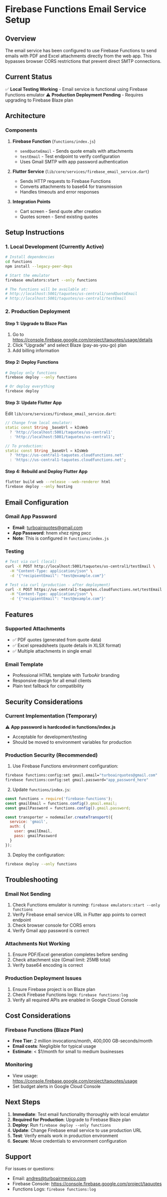# Firebase Functions Email Service Setup

## Overview
The email service has been configured to use Firebase Functions to send emails with PDF and Excel attachments directly from the web app. This bypasses browser CORS restrictions that prevent direct SMTP connections.

## Current Status
✅ **Local Testing Working** - Email service is functional using Firebase Functions emulator
⚠️ **Production Deployment Pending** - Requires upgrading to Firebase Blaze plan

## Architecture

### Components
1. **Firebase Function** (`functions/index.js`)
   - `sendQuoteEmail` - Sends quote emails with attachments
   - `testEmail` - Test endpoint to verify configuration
   - Uses Gmail SMTP with app password authentication

2. **Flutter Service** (`lib/core/services/firebase_email_service.dart`)
   - Sends HTTP requests to Firebase Functions
   - Converts attachments to base64 for transmission
   - Handles timeouts and error responses

3. **Integration Points**
   - Cart screen - Send quote after creation
   - Quotes screen - Send existing quotes

## Setup Instructions

### 1. Local Development (Currently Active)

```bash
# Install dependencies
cd functions
npm install --legacy-peer-deps

# Start the emulator
firebase emulators:start --only functions

# The functions will be available at:
# http://localhost:5001/taquotes/us-central1/sendQuoteEmail
# http://localhost:5001/taquotes/us-central1/testEmail
```

### 2. Production Deployment

#### Step 1: Upgrade to Blaze Plan
1. Go to https://console.firebase.google.com/project/taquotes/usage/details
2. Click "Upgrade" and select Blaze (pay-as-you-go) plan
3. Add billing information

#### Step 2: Deploy Functions
```bash
# Deploy only functions
firebase deploy --only functions

# Or deploy everything
firebase deploy
```

#### Step 3: Update Flutter App
Edit `lib/core/services/firebase_email_service.dart`:

```dart
// Change from local emulator:
static const String _baseUrl = kIsWeb 
  ? 'http://localhost:5001/taquotes/us-central1'
  : 'http://localhost:5001/taquotes/us-central1';

// To production:
static const String _baseUrl = kIsWeb 
  ? 'https://us-central1-taquotes.cloudfunctions.net'
  : 'https://us-central1-taquotes.cloudfunctions.net';
```

#### Step 4: Rebuild and Deploy Flutter App
```bash
flutter build web --release --web-renderer html
firebase deploy --only hosting
```

## Email Configuration

### Gmail App Password
- **Email**: turboairquotes@gmail.com
- **App Password**: hnem xhez njmg pxcc
- **Note**: This is configured in `functions/index.js`

### Testing
```bash
# Test via curl (local)
curl -X POST http://localhost:5001/taquotes/us-central1/testEmail \
  -H "Content-Type: application/json" \
  -d '{"recipientEmail": "test@example.com"}'

# Test via curl (production - after deployment)
curl -X POST https://us-central1-taquotes.cloudfunctions.net/testEmail \
  -H "Content-Type: application/json" \
  -d '{"recipientEmail": "test@example.com"}'
```

## Features

### Supported Attachments
- ✅ PDF quotes (generated from quote data)
- ✅ Excel spreadsheets (quote details in XLSX format)
- ✅ Multiple attachments in single email

### Email Template
- Professional HTML template with TurboAir branding
- Responsive design for all email clients
- Plain text fallback for compatibility

## Security Considerations

### Current Implementation (Temporary)
⚠️ **App password is hardcoded in functions/index.js**
- Acceptable for development/testing
- Should be moved to environment variables for production

### Production Security (Recommended)
1. Use Firebase Functions environment configuration:
```bash
firebase functions:config:set gmail.email="turboairquotes@gmail.com"
firebase functions:config:set gmail.password="app_password_here"
```

2. Update `functions/index.js`:
```javascript
const functions = require('firebase-functions');
const gmailEmail = functions.config().gmail.email;
const gmailPassword = functions.config().gmail.password;

const transporter = nodemailer.createTransport({
  service: 'gmail',
  auth: {
    user: gmailEmail,
    pass: gmailPassword
  }
});
```

3. Deploy the configuration:
```bash
firebase deploy --only functions
```

## Troubleshooting

### Email Not Sending
1. Check Functions emulator is running: `firebase emulators:start --only functions`
2. Verify Firebase email service URL in Flutter app points to correct endpoint
3. Check browser console for CORS errors
4. Verify Gmail app password is correct

### Attachments Not Working
1. Ensure PDF/Excel generation completes before sending
2. Check attachment size (Gmail limit: 25MB total)
3. Verify base64 encoding is correct

### Production Deployment Issues
1. Ensure Firebase project is on Blaze plan
2. Check Firebase Functions logs: `firebase functions:log`
3. Verify all required APIs are enabled in Google Cloud Console

## Cost Considerations

### Firebase Functions (Blaze Plan)
- **Free Tier**: 2 million invocations/month, 400,000 GB-seconds/month
- **Email costs**: Negligible for typical usage
- **Estimate**: < $1/month for small to medium businesses

### Monitoring
- View usage: https://console.firebase.google.com/project/taquotes/usage
- Set budget alerts in Google Cloud Console

## Next Steps

1. **Immediate**: Test email functionality thoroughly with local emulator
2. **Required for Production**: Upgrade to Firebase Blaze plan
3. **Deploy**: Run `firebase deploy --only functions`
4. **Update**: Change Firebase email service to use production URL
5. **Test**: Verify emails work in production environment
6. **Secure**: Move credentials to environment configuration

## Support

For issues or questions:
- Email: andres@turboairmexico.com
- Firebase Console: https://console.firebase.google.com/project/taquotes
- Functions Logs: `firebase functions:log`